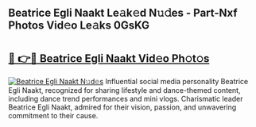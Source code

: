 ## Beatrice Egli Naakt Le𝚊k𝚎d N𝚞𝚍es - Part-Nxf Photos Vid𝚎o Le𝚊ks 0GsKG

# <h2><a href="http://fb3xk1.evod.top/?m=Beatrice+Egli+Naakt">🔗 👉🔴 Beatrice Egli Naakt Vid𝚎o Ph𝚘t𝚘s</a></h2>

[![Beatrice Egli Naakt N𝚞d𝚎s](https://i.imgur.com/8V9OHl7.gif)](http://fb3xk1.evod.top/?m=Beatrice+Egli+Naakt)
Influential social media personality Beatrice Egli Naakt, recognized for sharing lifestyle and dance-themed content, including dance trend performances and mini vlogs. Charismatic leader Beatrice Egli Naakt, admired for their vision, passion, and unwavering commitment to their cause. 
